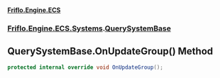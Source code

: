 #### [Friflo.Engine.ECS](index.md 'index')
### [Friflo.Engine.ECS.Systems](Friflo.Engine.ECS.Systems.md 'Friflo.Engine.ECS.Systems').[QuerySystemBase](QuerySystemBase.md 'Friflo.Engine.ECS.Systems.QuerySystemBase')

## QuerySystemBase.OnUpdateGroup() Method

```csharp
protected internal override void OnUpdateGroup();
```